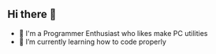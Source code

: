 ## Hi there 👋
- 💾 I'm a Programmer Enthusiast who likes make PC utilities
- 📗 I’m currently learning how to code properly
